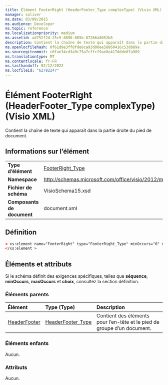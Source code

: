 ```yaml
---
title: Élément FooterRight (HeaderFooter_Type complexType) (Visio XML)
manager: soliver
ms.date: 03/09/2015
ms.audience: Developer
ms.topic: reference
ms.localizationpriority: medium
ms.assetid: ad752f2d-25c9-8890-885b-87266a8052b8
description: Contient la chaîne de texte qui apparaît dans la partie droite du pied de document.
ms.openlocfilehash: 0f61d9e3ff8fde8ca93d00ee58860416c53d889a
ms.sourcegitcommit: c0fae34cd3a9c75a7cffcf9ae8e417ddde07a989
ms.translationtype: MT
ms.contentlocale: fr-FR
ms.lasthandoff: 02/12/2022
ms.locfileid: "62782247"
---
```

# <a name="footerright-element-headerfooter_type-complextype-visio-xml"></a>Élément FooterRight (HeaderFooter_Type complexType) (Visio XML)

Contient la chaîne de texte qui apparaît dans la partie droite du pied de document.
  
## <a name="element-information"></a>Informations sur l’élément

|||
|:-----|:-----|
|**Type d’élément** <br/> |[FooterRight_Type](footerright_type-complextypevisio-xml.md) <br/> |
|**Namespace** <br/> |http://schemas.microsoft.com/office/visio/2012/main  <br/> |
|**Fichier de schéma** <br/> |VisioSchema15.xsd  <br/> |
|**Composants de document** <br/> |document.xml  <br/> |
   
## <a name="definition"></a>Définition

```XML
< xs:element name="FooterRight" type="FooterRight_Type" minOccurs="0" maxOccurs="1" >
</xs:element >
```

## <a name="elements-and-attributes"></a>Éléments et attributs

Si le schéma définit des exigences spécifiques, telles que **séquence**, **minOccurs**, **maxOccurs** et **choix**, consultez la section définition. 
  
### <a name="parent-elements"></a>Éléments parents

|**Élément**|**Type (Type)**|**Description**|
|:-----|:-----|:-----|
|[HeaderFooter](headerfooter-element-visiodocument_type-complextypevisio-xml.md) <br/> |[HeaderFooter_Type](headerfooter_type-complextypevisio-xml.md) <br/> |Contient des éléments pour l’en-tête et le pied de groupe d’un document. |
   
### <a name="child-elements"></a>Éléments enfants

Aucun.
  
### <a name="attributes"></a>Attributs

Aucun.
  


